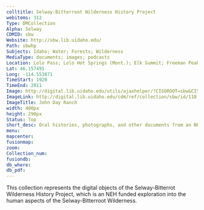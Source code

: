 ```yaml
---
colltitle: Selway-Bitterroot Wilderness History Project
webitems: 312
Type: DMCollection
Alpha: Selway
CDMID: sbw
Website: http://sbw.lib.uidaho.edu/
Path: sbwhp
Subjects: Idaho; Water; Forests; Wilderness
MediaType: documents; images; podcasts
Location: Lolo Pass; Lolo Hot Springs (Mont.); Elk Summit; Freeman Peak; Moose Meadows; Shissler Peak Lookout; Shearer Guard Station; Trapper Peak; Paradise Campground (Idaho)
Lat: 46.157491
Long: -114.553871
TimeStart: 1920
TimeEnd: 2011
Image: http://digital.lib.uidaho.edu/utils/ajaxhelper/?CISOROOT=sbw&CISOPTR=110&action=2&DMSCALE=20&DMWIDTH=486&DMHEIGHT=352&DMX=0&DMY=0&DMTEXT=Salmon&DMROTATE=0
ImageLink: http://digital.lib.uidaho.edu/cdm/ref/collection/sbw/id/110
ImageTitle: John Day Ranch
width: 400px
height: 290px
Status: Top
short_desc: Oral histories, photographs, and other documents from an NEH funded exploration into the human aspects of the Selway-Bitterroot Wilderness
menu: 
mapcenter: 
fusionmap: 
zoom: 
Collection_num: 
fusiondb: 
db_where: 
db_pdf: 
---
```

This collection represents the digital objects of the Selway-Bitterrot Wilderness History Project, which is an NEH funded exploration into the human aspects of the Selway-Bitterroot Wilderness.